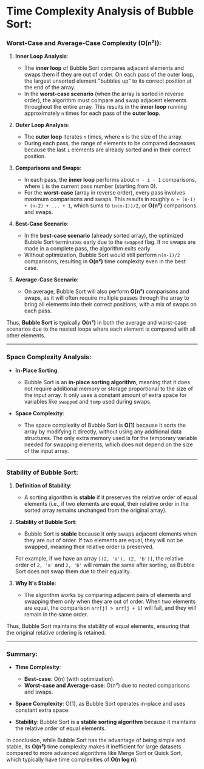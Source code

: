 # Time Complexity Analysis of Bubble Sort:

### Worst-Case and Average-Case Complexity (O(n²)):

1. **Inner Loop Analysis**:
    - The **inner loop** of Bubble Sort compares adjacent elements and swaps them if they are out of order. On each pass of the outer loop, the largest unsorted element "bubbles up" to its correct position at the end of the array.
    - In the **worst-case scenario** (when the array is sorted in reverse order), the algorithm must compare and swap adjacent elements throughout the entire array. This results in the **inner loop** running approximately `n` times for each pass of the **outer loop**.

2. **Outer Loop Analysis**:
    - The **outer loop** iterates `n` times, where `n` is the size of the array.
    - During each pass, the range of elements to be compared decreases because the last `i` elements are already sorted and in their correct position.

3. **Comparisons and Swaps**:
    - In each pass, the **inner loop** performs about `n - i - 1` comparisons, where `i` is the current pass number (starting from 0).
    - For the **worst-case** (array in reverse order), every pass involves maximum comparisons and swaps. This results in roughly `n + (n-1) + (n-2) + ... + 1`, which sums to `(n(n-1))/2`, or **O(n²)** comparisons and swaps.

4. **Best-Case Scenario**:
    - In the **best-case scenario** (already sorted array), the optimized Bubble Sort terminates early due to the `swapped` flag. If no swaps are made in a complete pass, the algorithm exits early.
    - Without optimization, Bubble Sort would still perform `n(n-1)/2` comparisons, resulting in **O(n²)** time complexity even in the best case.

5. **Average-Case Scenario**:
    - On average, Bubble Sort will also perform **O(n²)** comparisons and swaps, as it will often require multiple passes through the array to bring all elements into their correct positions, with a mix of swaps on each pass.

Thus, **Bubble Sort** is typically **O(n²)** in both the average and worst-case scenarios due to the nested loops where each element is compared with all other elements.

---

### Space Complexity Analysis:

- **In-Place Sorting**:
    - Bubble Sort is an **in-place sorting algorithm**, meaning that it does not require additional memory or storage proportional to the size of the input array. It only uses a constant amount of extra space for variables like `swapped` and `temp` used during swaps.

- **Space Complexity**:
    - The space complexity of Bubble Sort is **O(1)** because it sorts the array by modifying it directly, without using any additional data structures. The only extra memory used is for the temporary variable needed for swapping elements, which does not depend on the size of the input array.

---

### Stability of Bubble Sort:

1. **Definition of Stability**:
    - A sorting algorithm is **stable** if it preserves the relative order of equal elements (i.e., if two elements are equal, their relative order in the sorted array remains unchanged from the original array).

2. **Stability of Bubble Sort**:
    - Bubble Sort is **stable** because it only swaps adjacent elements when they are out of order. If two elements are equal, they will not be swapped, meaning their relative order is preserved.

   For example, if we have an array `[(2, 'a'), (2, 'b')]`, the relative order of `2, 'a'` and `2, 'b'` will remain the same after sorting, as Bubble Sort does not swap them due to their equality.

3. **Why It's Stable**:
    - The algorithm works by comparing adjacent pairs of elements and swapping them only when they are out of order. When two elements are equal, the comparison `arr[j] > arr[j + 1]` will fail, and they will remain in the same order.

Thus, Bubble Sort maintains the stability of equal elements, ensuring that the original relative ordering is retained.

---

### Summary:

- **Time Complexity**:
    - **Best-case**: O(n) (with optimization).
    - **Worst-case and Average-case**: O(n²) due to nested comparisons and swaps.

- **Space Complexity**: O(1), as Bubble Sort operates in-place and uses constant extra space.

- **Stability**: Bubble Sort is a **stable sorting algorithm** because it maintains the relative order of equal elements.

In conclusion, while Bubble Sort has the advantage of being simple and stable, its **O(n²)** time complexity makes it inefficient for large datasets compared to more advanced algorithms like Merge Sort or Quick Sort, which typically have time complexities of **O(n log n)**.